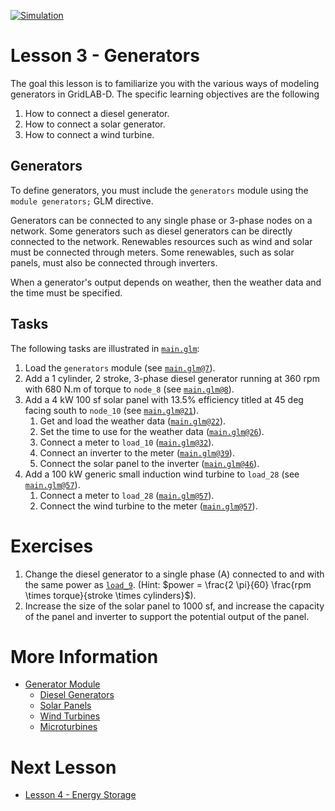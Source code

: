 [![Simulation](../../actions/workflows/main.yml/badge.svg)](../../actions/workflows/main.yml)

# Lesson 3 - Generators

The goal this lesson is to familiarize you with the various ways of modeling generators in GridLAB-D. The specific learning objectives are the following

1. How to connect a diesel generator.
2. How to connect a solar generator.
3. How to connect a wind turbine.

## Generators

To define generators, you must include the `generators` module using the `module generators;` GLM directive.

Generators can be connected to any single phase or 3-phase nodes on a network. Some generators such as diesel generators can be directly connected to the network. Renewables resources such as wind and solar must be connected through meters. Some renewables, such as solar panels, must also be connected through inverters.

When a generator's output depends on weather, then the weather data and the time must be specified.

## Tasks

The following tasks are illustrated in [`main.glm`](main.glm):

1. Load the `generators` module (see [`main.glm@7`](main.glm#L7)).
2. Add a 1 cylinder, 2 stroke, 3-phase diesel generator running at 360 rpm with 680 N.m of torque to `node_8` (see [`main.glm@8`](main.glm#L8-L19)).
3. Add a 4 kW 100 sf solar panel with 13.5% efficiency titled at 45 deg facing south to `node_10` (see [`main.glm@21`](main.glm#L21-L55)).
   1. Get and load the weather data ([`main.glm@22`](main.glm#L22-L25)).
   2. Set the time to use for the weather data ([`main.glm@26`](main.glm#L26-L31)).
   3. Connect a meter to `load_10` ([`main.glm@32`](main.glm#L32-L54)).
   4. Connect an inverter to the meter ([`main.glm@39`](main.glm#L38-L53)).
   5. Connect the solar panel to the inverter ([`main.glm@46`](main.glm#L43-L52)).
4. Add a 100 kW generic small induction wind turbine to `load_28` (see [`main.glm@57`](main.glm#L56-L72)).
   1. Connect a meter to `load_28` ([`main.glm@57`](main.glm#L57-L72)).
   2. Connect the wind turbine to the meter ([`main.glm@57`](main.glm#L62-L71)).

# Exercises

1. Change the diesel generator to a single phase (A) connected to and with the same power as [`load_9`](https://github.com/arras-energy/gridlabd-models/blob/master/gridlabd-4/IEEE/123.glm#L465-L472). (Hint: $power = \frac{2 \pi}{60} \frac{rpm \times torque}{stroke \times cylinders}$).
2. Increase the size of the solar panel to 1000 sf, and increase the capacity of the panel and inverter to support the potential output of the panel.

# More Information

* [Generator Module](https://docs.gridlabd.us/index.html?owner=arras-energy&project=gridlabd&branch=master&folder=/Module/Generators&doc=/Module/Generators/Diesel_dg.md)
    * [Diesel Generators](https://docs.gridlabd.us/_page.html?owner=arras-energy&project=gridlabd&branch=master&folder=/Module/Generators&doc=/Module/Generators/Diesel_dg.md)
    * [Solar Panels](https://docs.gridlabd.us/_page.html?owner=arras-energy&project=gridlabd&branch=master&folder=/Module/Generators&doc=/Module/Generators/Solar.md)
    * [Wind Turbines](https://docs.gridlabd.us/_page.html?owner=arras-energy&project=gridlabd&branch=master&folder=/Module/Generators&doc=/Module/Generators/Windturb_dg.md)
    * [Microturbines](https://docs.gridlabd.us/_page.html?owner=arras-energy&project=gridlabd&branch=master&folder=/Module/Generators&doc=/Module/Generators/Microturbine.md)

# Next Lesson

* [Lesson 4 - Energy Storage](../../../lesson-4)
